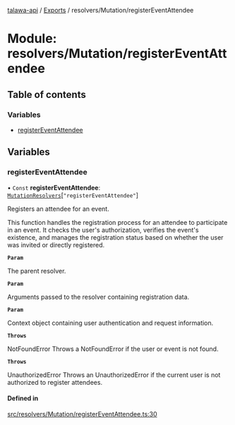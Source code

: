 [talawa-api](../README.md) / [Exports](../modules.md) / resolvers/Mutation/registerEventAttendee

# Module: resolvers/Mutation/registerEventAttendee

## Table of contents

### Variables

- [registerEventAttendee](resolvers_Mutation_registerEventAttendee.md#registereventattendee)

## Variables

### registerEventAttendee

• `Const` **registerEventAttendee**: [`MutationResolvers`](types_generatedGraphQLTypes.md#mutationresolvers)[``"registerEventAttendee"``]

Registers an attendee for an event.

This function handles the registration process for an attendee to participate in an event.
It checks the user's authorization, verifies the event's existence, and manages the registration status
based on whether the user was invited or directly registered.

**`Param`**

The parent resolver.

**`Param`**

Arguments passed to the resolver containing registration data.

**`Param`**

Context object containing user authentication and request information.

**`Throws`**

NotFoundError Throws a NotFoundError if the user or event is not found.

**`Throws`**

UnauthorizedError Throws an UnauthorizedError if the current user is not authorized to register attendees.

#### Defined in

[src/resolvers/Mutation/registerEventAttendee.ts:30](https://github.com/PalisadoesFoundation/talawa-api/blob/53234da/src/resolvers/Mutation/registerEventAttendee.ts#L30)
